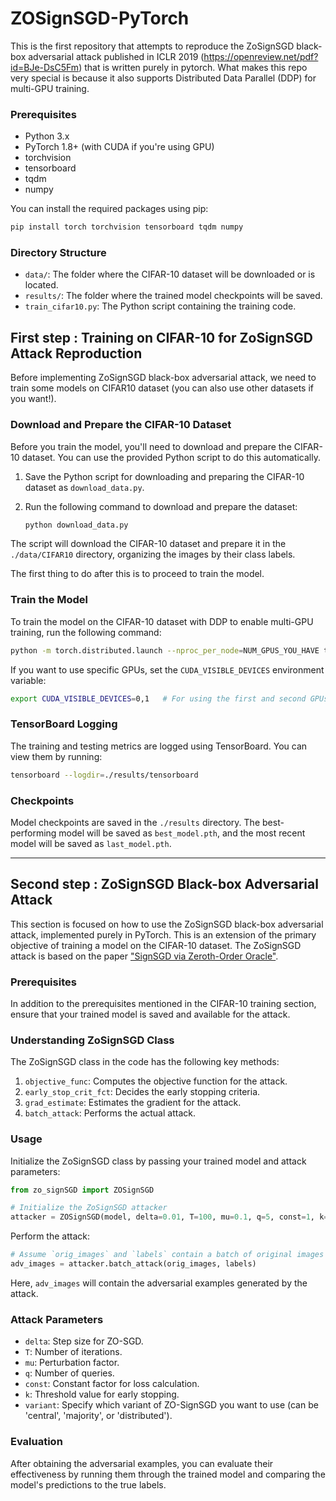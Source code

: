 # ZOSignSGD-PyTorch

This is the first repository that attempts to reproduce the ZoSignSGD black-box adversarial attack published in ICLR 2019 (https://openreview.net/pdf?id=BJe-DsC5Fm) that is written purely in pytorch. What makes this repo very special is because it also supports Distributed Data Parallel (DDP) for multi-GPU training.

### Prerequisites

- Python 3.x
- PyTorch 1.8+ (with CUDA if you're using GPU)
- torchvision
- tensorboard
- tqdm
- numpy

You can install the required packages using pip:

```bash
pip install torch torchvision tensorboard tqdm numpy
```

### Directory Structure

- `data/`: The folder where the CIFAR-10 dataset will be downloaded or is located.
- `results/`: The folder where the trained model checkpoints will be saved.
- `train_cifar10.py`: The Python script containing the training code.

## First step : Training on CIFAR-10 for ZoSignSGD Attack Reproduction

Before implementing ZoSignSGD black-box adversarial attack, we need to train some models on CIFAR10 dataset (you can also use other datasets if you want!).

### Download and Prepare the CIFAR-10 Dataset

Before you train the model, you'll need to download and prepare the CIFAR-10 dataset. You can use the provided Python script to do this automatically. 

1. Save the Python script for downloading and preparing the CIFAR-10 dataset as `download_data.py`.
2. Run the following command to download and prepare the dataset:

    ```bash
    python download_data.py
    ```

The script will download the CIFAR-10 dataset and prepare it in the `./data/CIFAR10` directory, organizing the images by their class labels.

The first thing to do after this is to proceed to train the model.

### Train the Model

To train the model on the CIFAR-10 dataset with DDP to enable multi-GPU training, run the following command:

```bash
python -m torch.distributed.launch --nproc_per_node=NUM_GPUS_YOU_HAVE train_cifar10.py
```

If you want to use specific GPUs, set the `CUDA_VISIBLE_DEVICES` environment variable:

```bash
export CUDA_VISIBLE_DEVICES=0,1   # For using the first and second GPUs
```

### TensorBoard Logging

The training and testing metrics are logged using TensorBoard. You can view them by running:

```bash
tensorboard --logdir=./results/tensorboard
```

### Checkpoints

Model checkpoints are saved in the `./results` directory. The best-performing model will be saved as `best_model.pth`, and the most recent model will be saved as `last_model.pth`.

---

## Second step : ZoSignSGD Black-box Adversarial Attack

This section is focused on how to use the ZoSignSGD black-box adversarial attack, implemented purely in PyTorch. This is an extension of the primary objective of training a model on the CIFAR-10 dataset. The ZoSignSGD attack is based on the paper ["SignSGD via Zeroth-Order Oracle"](https://openreview.net/pdf?id=BJe-DsC5Fm).

### Prerequisites

In addition to the prerequisites mentioned in the CIFAR-10 training section, ensure that your trained model is saved and available for the attack.

### Understanding ZoSignSGD Class

The ZoSignSGD class in the code has the following key methods:

1. `objective_func`: Computes the objective function for the attack.
2. `early_stop_crit_fct`: Decides the early stopping criteria.
3. `grad_estimate`: Estimates the gradient for the attack.
4. `batch_attack`: Performs the actual attack.

### Usage

Initialize the ZoSignSGD class by passing your trained model and attack parameters:

```python
from zo_signSGD import ZOSignSGD

# Initialize the ZoSignSGD attacker
attacker = ZOSignSGD(model, delta=0.01, T=100, mu=0.1, q=5, const=1, k=0, variant='central')
```

Perform the attack:

```python
# Assume `orig_images` and `labels` contain a batch of original images and their corresponding true labels
adv_images = attacker.batch_attack(orig_images, labels)
```

Here, `adv_images` will contain the adversarial examples generated by the attack.

### Attack Parameters

- `delta`: Step size for ZO-SGD.
- `T`: Number of iterations.
- `mu`: Perturbation factor.
- `q`: Number of queries.
- `const`: Constant factor for loss calculation.
- `k`: Threshold value for early stopping.
- `variant`: Specify which variant of ZO-SignSGD you want to use (can be 'central', 'majority', or 'distributed').

### Evaluation

After obtaining the adversarial examples, you can evaluate their effectiveness by running them through the trained model and comparing the model's predictions to the true labels.
